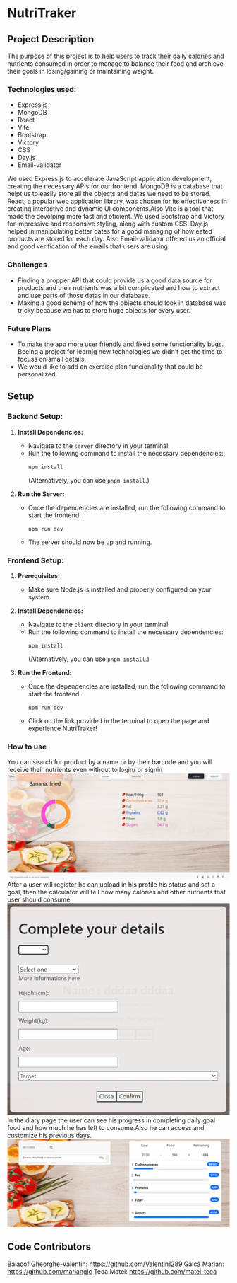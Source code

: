 # NutriTraker

## Project Description

The purpose of this project is to help users to track their daily calories and nutrients consumed in order to manage to balance their food and archieve their goals in losing/gaining or maintaining weight.

### Technologies used:

- Express.js
- MongoDB
- React
- Vite
- Bootstrap
- Victory
- CSS
- Day.js
- Email-validator

We used Express.js to accelerate JavaScript application development, creating the necessary APIs for our frontend. MongoDB is a database that helpt us to easily store all the objects and datas we need to be stored. React, a popular web application library, was chosen for its effectiveness in creating interactive and dynamic UI components.Also Vite is a tool that made the devolping more fast and eficient. We used Bootstrap and Victory for impressive and responsive styling, along with custom CSS. Day.js helped in manipulating better dates for a good managing of how eated products are stored for each day. Also Email-validator offered us an official and good verification of the emails that users are using.

### Challenges

- Finding a propper API that could provide us a good data source for products and their nutrients was a bit complicated and how to extract and use parts of those datas in our database.
- Making a good schema of how the objects should look in database was tricky because we has to store huge objects for every user.

### Future Plans

- To make the app more user friendly and fixed some functionality bugs. Beeing a project for learnig new technologies we didn't get the time to focuss on small details.
- We would like to add an exercise plan funcionality that could be personalized.

## Setup

### Backend Setup:

1. **Install Dependencies:**

   - Navigate to the `server` directory in your terminal.
   - Run the following command to install the necessary dependencies:
     ```
     npm install
     ```
     (Alternatively, you can use `pnpm install`.)

2. **Run the Server:**
   - Once the dependencies are installed, run the following command to start the frontend:
     ```
     npm run dev
     ```
   - The server should now be up and running.

### Frontend Setup:

1. **Prerequisites:**

   - Make sure Node.js is installed and properly configured on your system.

2. **Install Dependencies:**

   - Navigate to the `client` directory in your terminal.
   - Run the following command to install the necessary dependencies:
     ```
     npm install
     ```
     (Alternatively, you can use `pnpm install`.)

3. **Run the Frontend:**
   - Once the dependencies are installed, run the following command to start the frontend:
     ```
     npm run dev
     ```
   - Click on the link provided in the terminal to open the page and experience NutriTraker!

### How to use

You can search for product by a name or by their barcode and you will receive their nutrients even without to login/ or signin
![Alt text](image-1.png)
After a user will register he can upload in his profile his status and set a goal, then the calculator will tell how many calories and other nutrients that user should consume.
![Alt text](image-2.png)
In the diary page the user can see his progress in completing daily goal food and how much he has left to consume.Also he can access and customize his previous days.
![Alt text](image-3.png)

## Code Contributors

Baiacof Gheorghe-Valentin: https://github.com/Valentin1289
Gâlcă Marian: https://github.com/marianglc
Țeca Matei: https://github.com/matei-teca

